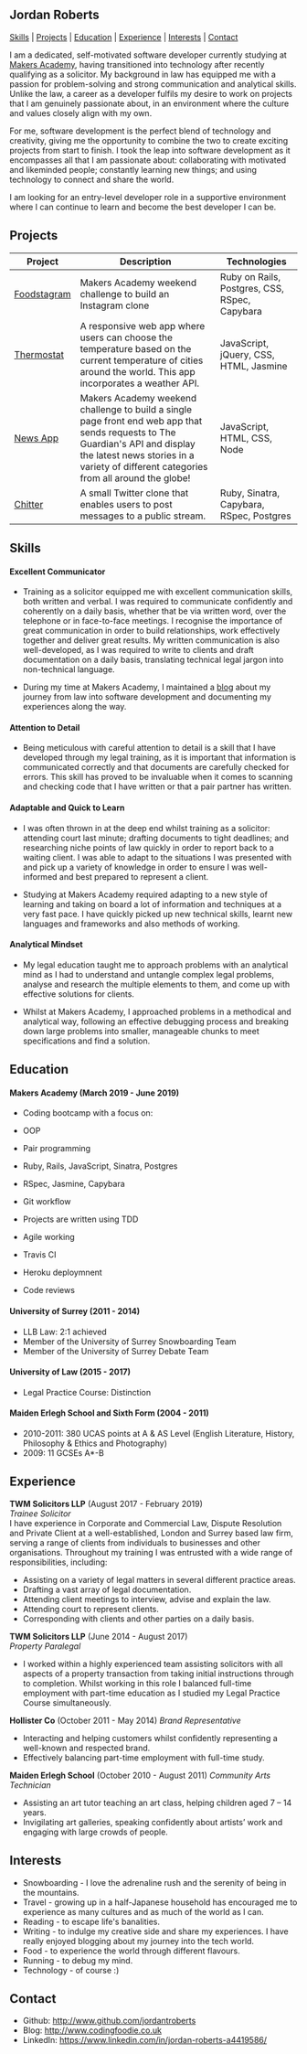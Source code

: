 ## Jordan Roberts

[Skills](#Skills) | [Projects](#Projects) | [Education](#Education) | [Experience](#Experience) | [Interests](#Interests) | [Contact](#Contact)

I am a dedicated, self-motivated software developer currently studying at <a href="https://makers.tech/hire/">Makers Academy</a>, having transitioned into technology after recently qualifying as a solicitor. My background in law has equipped me with a passion for problem-solving and strong communication and analytical skills. Unlike the law, a career as a developer fulfils my desire to work on projects that I am genuinely passionate about, in an environment where the culture and values closely align with my own.

For me, software development is the perfect blend of technology and creativity, giving me the opportunity to combine the two to create exciting projects from start to finish. I took the leap into software development as it encompasses all that I am passionate about: collaborating with motivated and likeminded people; constantly learning new things; and using technology to connect and share the world.

I am looking for an entry-level developer role in a supportive environment where I can continue to learn and become the best developer I can be.

## Projects

| Project | Description | Technologies |
| ----- | ----- | ----- |
| <a href="https://github.com/jordantroberts/Foodstagram">Foodstagram</a>| Makers Academy weekend challenge to build an Instagram clone | Ruby on Rails, Postgres, CSS, RSpec, Capybara |
| <a href="https://github.com/jordantroberts/thermostat-js">Thermostat</a> | A responsive web app where users can choose the temperature based on the current temperature of cities around the world. This app incorporates a weather API. | JavaScript, jQuery, CSS, HTML, Jasmine |
| <a href="https://github.com/makersacademy/news-summary-challenge">News App</a> | Makers Academy weekend challenge to build a single page front end web app that sends requests to The Guardian's API and display the latest news stories in a variety of different categories from all around the globe! | JavaScript, HTML, CSS,  Node |
| <a href="https://github.com/jordantroberts/chitter-challenge">Chitter</a> | A small Twitter clone that enables users to post messages to a public stream. | Ruby, Sinatra, Capybara, RSpec, Postgres |

## Skills

#### Excellent Communicator  

- Training as a solicitor equipped me with excellent communication skills, both written and verbal. I was required to communicate confidently and coherently on a daily basis, whether that be via written word, over the telephone or in face-to-face meetings. I recognise the importance of great communication in order to build relationships, work effectively together and deliver great results. My written communication is also well-developed, as I was required to write to clients and draft documentation on a daily basis, translating technical legal jargon into non-technical language.

- During my time at Makers Academy, I maintained a <a href="www.codingfoodie.co.uk">blog</a> about my journey from law into software development and documenting my experiences along the way.

#### Attention to Detail

- Being meticulous with careful attention to detail is a skill that I have developed through my legal training, as it is important that information is communicated correctly and that documents are carefully checked for errors. This skill has proved to be invaluable when it comes to scanning and checking code that I have written or that a pair partner has written.

#### Adaptable and Quick to Learn

- I was often thrown in at the deep end whilst training as a solicitor: attending court last minute; drafting documents to tight deadlines; and researching niche points of law quickly in order to report back to a waiting client. I was able to adapt to the situations I was presented with and pick up a variety of knowledge in order to ensure I was well-informed and best prepared to represent a client.

- Studying at Makers Academy required adapting to a new style of learning and taking on board a lot of information and techniques at a very fast pace. I have quickly picked up  new technical skills, learnt new languages and frameworks and also methods of working.

#### Analytical Mindset

- My legal education taught me to approach problems with an analytical mind as I had to understand and untangle complex legal problems, analyse and research the multiple elements to them, and come up with effective solutions for  clients.

- Whilst at Makers Academy, I approached problems in a methodical and analytical way, following an effective debugging process and breaking down large problems into smaller, manageable chunks to meet specifications and find a solution.

## Education

#### Makers Academy (March 2019 - June 2019)

- Coding bootcamp with a focus on:

- OOP
- Pair programming
- Ruby, Rails, JavaScript, Sinatra, Postgres
- RSpec, Jasmine, Capybara
- Git workflow
- Projects are written using TDD
- Agile working
- Travis CI
- Heroku deploymnent
- Code reviews

#### University of Surrey (2011 - 2014)

- LLB Law: 2:1 achieved
- Member of the University of Surrey Snowboarding Team
- Member of the University of Surrey Debate Team

#### University of Law (2015 - 2017)

- Legal Practice Course: Distinction

#### Maiden Erlegh School and Sixth Form (2004 - 2011)
- 2010-2011: 380 UCAS points at A & AS Level (English Literature, History, Philosophy & Ethics and Photography)
- 2009: 11 GCSEs A*-B

## Experience

**TWM Solicitors LLP** (August 2017 - February 2019)    
*Trainee Solicitor*  
I have experience in Corporate and Commercial Law, Dispute Resolution and Private Client at a well-established, London and Surrey based law firm, serving a range of clients from individuals to businesses and other organisations. Throughout my training I was entrusted with a wide range of responsibilities, including:

- Assisting on a variety of legal matters in several different practice areas.
- Drafting a vast array of legal documentation.
- Attending client meetings to interview, advise and explain the law.
- Attending court to represent clients.
- Corresponding with clients and other parties on a daily basis.

**TWM Solicitors LLP** (June 2014 - August 2017)    
*Property Paralegal*
- I worked within a highly experienced team assisting solicitors with all aspects of a property transaction from taking initial instructions through to completion. Whilst working in this role I balanced full-time employment with part-time education as I studied my Legal Practice Course simultaneously.

**Hollister Co** (October 2011 - May 2014)
*Brand Representative*
- Interacting and helping customers whilst confidently representing a well-known and respected brand.
- Effectively balancing part-time employment with full-time study.

**Maiden Erlegh School** (October 2010 - August 2011)
*Community Arts Technician*
- Assisting an art tutor teaching an art class, helping children aged 7 – 14 years.
- Invigilating art galleries, speaking confidently about artists’ work and engaging with large crowds of people.

## Interests
- Snowboarding - I love the adrenaline rush and the serenity of being in the mountains.
- Travel - growing up in a half-Japanese household has encouraged me to experience as many cultures and as much of the world as I can.
- Reading - to escape life's banalities.
- Writing - to indulge my creative side and share my experiences. I have really enjoyed blogging about my journey into the tech world.
- Food - to experience the world through different flavours.
- Running - to debug my mind.
- Technology - of course :)

## Contact
- Github: http://www.github.com/jordantroberts
- Blog: http://www.codingfoodie.co.uk
- LinkedIn: https://www.linkedin.com/in/jordan-roberts-a4419586/
